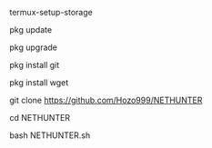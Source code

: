 termux-setup-storage 

pkg update 

pkg upgrade 

pkg install git

pkg install wget 

git clone https://github.com/Hozo999/NETHUNTER

cd NETHUNTER 

bash NETHUNTER.sh
